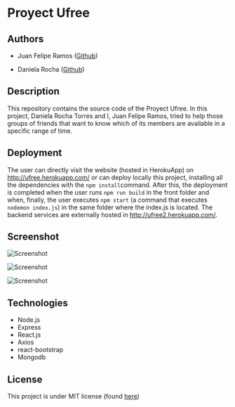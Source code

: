 # Proyect Ufree

## Authors

* Juan Felipe Ramos ([Github](https://github.com/jframos29))

* Daniela Rocha ([Github](https://github.com/DanielaRocha6))

## Description
This repository contains the source code of the Proyect Ufree. In this project, Daniela Rocha Torres and I, Juan Felipe Ramos, tried to help those groups of friends that want to know which of its members are available in a specific range of time.

## Deployment
The user can directly visit the website (hosted in HerokuApp) on http://ufree.herokuapp.com/ or can deploy locally this project, installing all the dependencies with the `npm install`command. After this, the deployment is completed when the user runs `npm run build` in the front folder and when, finally, the user executes `npm start` (a command that executes `nodemon index.js`) in the same folder where the index.js is located. The backend services are externally hosted in http://ufree2.herokuapp.com/.

## Screenshot

![Screenshot](https://github.com/jframos29/backProyecto2Web/blob/master/Captura.PNG)

![Screenshot](https://github.com/jframos29/backProyecto2Web/blob/master/Captura2.PNG)

![Screenshot](https://github.com/jframos29/backProyecto2Web/blob/master/Captura3.PNG)


## Technologies

* Node.js
* Express
* React.js
* Axios
* react-bootstrap
* Mongodb

## License

This project is under MIT license (found [here](https://github.com/jframos29/backProyecto2Web/blob/master/LICENSE))


